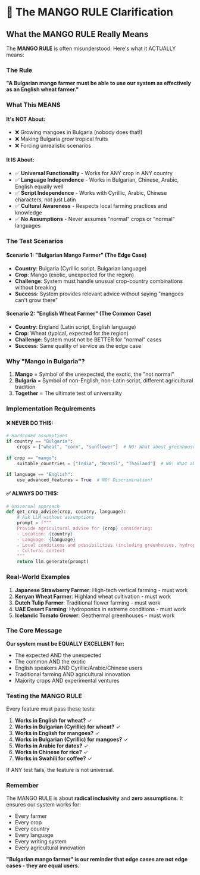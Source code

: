 # 🥭 The MANGO RULE Clarification

## What the MANGO RULE Really Means

The **MANGO RULE** is often misunderstood. Here's what it ACTUALLY means:

### The Rule
**"A Bulgarian mango farmer must be able to use our system as effectively as an English wheat farmer."**

### What This MEANS

#### It's NOT About:
- ❌ Growing mangoes in Bulgaria (nobody does that!)
- ❌ Making Bulgaria grow tropical fruits
- ❌ Forcing unrealistic scenarios

#### It IS About:
- ✅ **Universal Functionality** - Works for ANY crop in ANY country
- ✅ **Language Independence** - Works in Bulgarian, Chinese, Arabic, English equally well
- ✅ **Script Independence** - Works with Cyrillic, Arabic, Chinese characters, not just Latin
- ✅ **Cultural Awareness** - Respects local farming practices and knowledge
- ✅ **No Assumptions** - Never assumes "normal" crops or "normal" languages

### The Test Scenarios

#### Scenario 1: "Bulgarian Mango Farmer" (The Edge Case)
- **Country**: Bulgaria (Cyrillic script, Bulgarian language)
- **Crop**: Mango (exotic, unexpected for the region)
- **Challenge**: System must handle unusual crop-country combinations without breaking
- **Success**: System provides relevant advice without saying "mangoes can't grow there"

#### Scenario 2: "English Wheat Farmer" (The Common Case)
- **Country**: England (Latin script, English language)
- **Crop**: Wheat (typical, expected for the region)
- **Challenge**: System must not be BETTER for "normal" cases
- **Success**: Same quality of service as the edge case

### Why "Mango in Bulgaria"?

1. **Mango** = Symbol of the unexpected, the exotic, the "not normal"
2. **Bulgaria** = Symbol of non-English, non-Latin script, different agricultural tradition
3. **Together** = The ultimate test of universality

### Implementation Requirements

#### ❌ NEVER DO THIS:
```python
# Hardcoded assumptions
if country == "Bulgaria":
    crops = ["wheat", "corn", "sunflower"]  # NO! What about greenhouses?
    
if crop == "mango":
    suitable_countries = ["India", "Brazil", "Thailand"]  # NO! What about innovation?

if language == "English":
    use_advanced_features = True  # NO! Discrimination!
```

#### ✅ ALWAYS DO THIS:
```python
# Universal approach
def get_crop_advice(crop, country, language):
    # Ask LLM without assumptions
    prompt = f"""
    Provide agricultural advice for {crop} considering:
    - Location: {country}
    - Language: {language}
    - Local conditions and possibilities (including greenhouses, hydroponics, etc.)
    - Cultural context
    """
    return llm.generate(prompt)
```

### Real-World Examples

1. **Japanese Strawberry Farmer**: High-tech vertical farming - must work
2. **Kenyan Wheat Farmer**: Highland wheat cultivation - must work  
3. **Dutch Tulip Farmer**: Traditional flower farming - must work
4. **UAE Desert Farming**: Hydroponics in extreme conditions - must work
5. **Icelandic Tomato Grower**: Geothermal greenhouses - must work

### The Core Message

**Our system must be EQUALLY EXCELLENT for:**
- The expected AND the unexpected
- The common AND the exotic  
- English speakers AND Cyrillic/Arabic/Chinese users
- Traditional farming AND agricultural innovation
- Majority crops AND experimental ventures

### Testing the MANGO RULE

Every feature must pass these tests:

1. **Works in English for wheat?** ✓
2. **Works in Bulgarian (Cyrillic) for wheat?** ✓
3. **Works in English for mangoes?** ✓
4. **Works in Bulgarian (Cyrillic) for mangoes?** ✓
5. **Works in Arabic for dates?** ✓
6. **Works in Chinese for rice?** ✓
7. **Works in Swahili for coffee?** ✓

If ANY test fails, the feature is not universal.

### Remember

The MANGO RULE is about **radical inclusivity** and **zero assumptions**. It ensures our system works for:
- Every farmer
- Every crop
- Every country
- Every language
- Every writing system
- Every agricultural innovation

**"Bulgarian mango farmer" is our reminder that edge cases are not edge cases - they are equal users.**